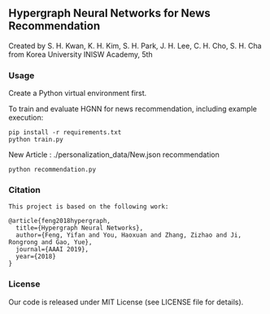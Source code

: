 ## Hypergraph Neural Networks for News Recommendation
Created by S. H. Kwan, K. H. Kim, S. H. Park, J. H. Lee, C. H. Cho, S. H. Cha from Korea University INISW Academy, 5th

### Usage
Create a Python virtual environment first.

To train and evaluate HGNN for news recommendation, including example execution:
```
pip install -r requirements.txt  
python train.py
```

New Article : ./personalization_data/New.json
recommendation
```
python recommendation.py
```


### Citation
    This project is based on the following work:

    @article{feng2018hypergraph,
      title={Hypergraph Neural Networks},
      author={Feng, Yifan and You, Haoxuan and Zhang, Zizhao and Ji, Rongrong and Gao, Yue},
      journal={AAAI 2019},
      year={2018}
    }

### License
Our code is released under MIT License (see LICENSE file for details).
